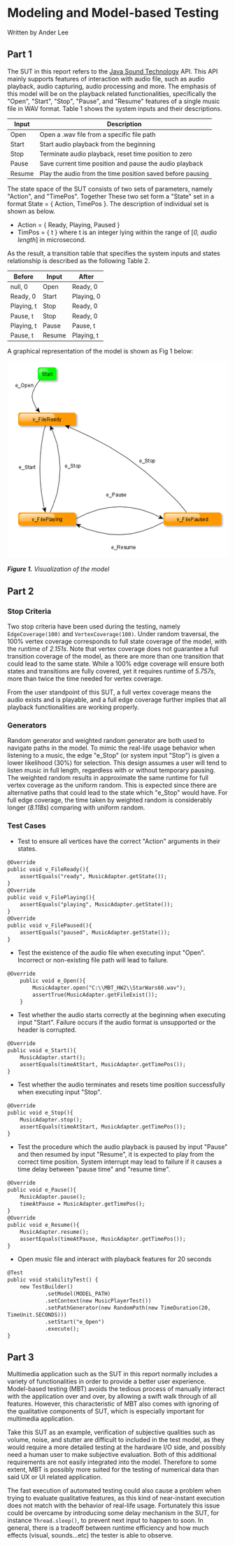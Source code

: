 # Modeling and Model-based Testing
Written by Ander Lee
## Part 1
The SUT in this report refers to the [Java Sound Technology](https://docs.oracle.com/javase/8/docs/technotes/guides/sound/index.html) API. This API mainly supports features of interaction with audio file, such as audio playback, audio capturing, audio processing and more. The emphasis of this model will be on the playback related functionalities, specifically the "Open", "Start", "Stop", "Pause", and "Resume" features of a single music file in WAV format. Table 1 shows the system inputs and their descriptions.

Input | Description 
------------ | ------------- 
Open | Open a .wav file from a specific file path
Start | Start audio playback from the beginning 
Stop | Terminate audio playback, reset time position to zero
Pause | Save current time position and pause the audio playback 
Resume | Play the audio from the time position saved before pausing

The state space of the SUT consists of two sets of parameters, namely "Action", and "TimePos". Together These two set form a "State" set in a format State = { Action, TimePos }. The description of individual set is shown as below.

* Action = { Ready, Playing, Paused }
* TimPos = { t } where t is an integer lying within the range of [*0, audio length*] in microsecond.

As the result, a transition table that specifies the system inputs and states relationship is described as the following Table 2.

Before      | Input      | After
----------- | ---------- | ----------
null, 0     | Open       | Ready, 0
Ready, 0    | Start      | Playing, 0
Playing, t  | Stop       | Ready, 0
Pause, t    | Stop       | Ready, 0
Playing, t  | Pause      | Pause, t
Pause, t    | Resume     | Playing, t

A graphical representation of the model is shown as Fig 1 below:

![MusicPlayerVisualModel](https://raw.githubusercontent.com/whollybrewed/mbt-musicplayer/master/MusicPlayerVisualModel.bmp)

*__Figure 1.__ Visualization of the model*

## Part 2

### Stop Criteria
Two stop criteria have been used during the testing, namely ```EdgeCoverage(100)``` and ```VertexCoverage(100)```. Under random traversal, the 100% vertex coverage corresponds to full state coverage of the model, with the runtime of *2.151s*. Note that vertex coverage does not guarantee a full transition coverage of the model, as there are more than one transition that could lead to the same state. While a 100% edge coverage will ensure both states and transitions are fully covered, yet it requires runtime of *5.757s*, more than twice the time needed for vertex coverage.  

From the user standpoint of this SUT, a full vertex coverage means the audio exists and is playable, and a full edge coverage further implies that all playback functionalities are working properly.

### Generators
Random generator and weighted random generator are both used to navigate paths in the model. To mimic the real-life usage behavior when listening to a music, the edge "e_Stop" (or system input "Stop") is given a lower likelihood (30%) for selection. This design assumes a user will tend to listen music in full length, regardless with or without temporary pausing. The weighted random results in approximate the same runtime for full vertex coverage as the uniform random. This is expected since there are alternative paths that could lead to the state which "e_Stop" would have. For full edge coverage, the time taken by weighted random is considerably longer (*8.118s*) comparing with uniform random.

### Test Cases
* Test to ensure all vertices have the correct "Action" arguments in their states.
```
@Override
public void v_FileReady(){
    assertEquals("ready", MusicAdapter.getState());
}
@Override
public void v_FilePlaying(){
    assertEquals("playing", MusicAdapter.getState());
}
@Override
public void v_FilePaused(){
    assertEquals("paused", MusicAdapter.getState());
}
``` 
* Test the existence of the audio file when executing input "Open". Incorrect or non-existing file path will lead to failure. 
```
@Override
    public void e_Open(){
        MusicAdapter.open("C:\\MBT_HW2\\StarWars60.wav");
        assertTrue(MusicAdapter.getFileExist());
    }
```
* Test whether the audio starts correctly at the beginning when executing input "Start". Failure occurs if the audio format is unsupported or the header is corrupted. 
```
@Override
public void e_Start(){
    MusicAdapter.start();
    assertEquals(timeAtStart, MusicAdapter.getTimePos());
}
```
* Test whether the audio terminates and resets time position successfully when executing input "Stop".
```
@Override
public void e_Stop(){
    MusicAdapter.stop();
    assertEquals(timeAtStart, MusicAdapter.getTimePos());
}
```
* Test the procedure which the audio playback is paused by input "Pause" and then resumed by input "Resume", it is expected to play from the correct time position. System interrupt may lead to failure if it causes a time delay between "pause time" and "resume time". 
```
@Override
public void e_Pause(){
    MusicAdapter.pause();
    timeAtPause = MusicAdapter.getTimePos();
}
@Override
public void e_Resume(){
    MusicAdapter.resume();
    assertEquals(timeAtPause, MusicAdapter.getTimePos());
}
```
* Open music file and interact with playback features for 20 seconds
```
@Test
public void stabilityTest() {
    new TestBuilder()
            .setModel(MODEL_PATH)
            .setContext(new MusicPlayerTest())
            .setPathGenerator(new RandomPath(new TimeDuration(20, TimeUnit.SECONDS)))
            .setStart("e_Open")
            .execute();
}
```

## Part 3 
Multimedia application such as the SUT in this report normally includes a variety of functionalities in order to provide a better user experience. Model-based testing (MBT) avoids the tedious process of manually interact with the application over and over, by allowing a swift walk through of all features. However, this characteristic of MBT also comes with ignoring of the qualitative components of SUT, which is especially important for multimedia application. 

Take this SUT as an example, verification of subjective qualities such as volume, noise, and stutter are difficult to included in the test model, as they would require a more detailed testing at the hardware I/O side, and possibly need a human user to make subjective evaluation. Both of this additional requirements are not easily integrated into the model. Therefore to some extent, MBT is possibly more suited for the testing of numerical data than said UX or UI related application.

The fast execution of automated testing could also cause a problem when trying to evaluate qualitative 
features, as this kind of near-instant execution does not match with the behavior of real-life usage. Fortunately this issue could be overcame by introducing some delay mechanism in the SUT, for instance ```Thread.sleep()```, to prevent next input to happen to soon. In general, there is a tradeoff between runtime efficiency and how much effects (visual, sounds...etc) the tester is able to observe.


 